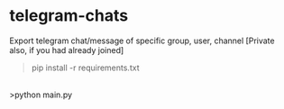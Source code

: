 # telegram-chats
Export telegram chat/message of specific group, user, channel [Private also, if you had already joined]

>pip install -r requirements.txt

<br>
>python main.py
<br>

